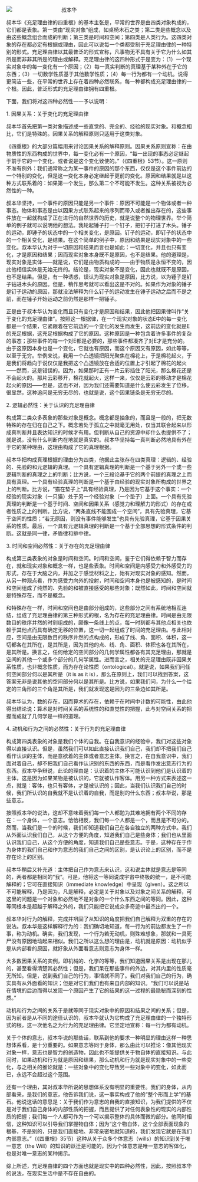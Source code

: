 ![](http://mmbiz.qpic.cn/mmbiz_jpg/l26na1AR7xEawudkOZysHY11dCMLDntxd00Z21YulGvMXueWV5P9Al49BbR1iaYicOtvARgOeI6etN3OCl9OaNAw/0?wx_fmt=jpeg)
                                  叔本华                          

叔本华《充足理由律的四重根》的基本主张是，平常的世界是由四类对象构成的，它们都是表象。第一类由“现实对象”组成，如桌椅木石之类；第二类是些概念以及由这些概念组合而成的判断；第三类是时间和空间；第四类是人类行为。这四类对象的存在都必定有根据或理由，因此可以说每一个类都受制于充足理由律的一种特别的形式。充足理由律以其最普泛的形式宣称，凡事物无不具有关于它为什么如其所是而非非其所是的理由或解释。充足理由律的这四种形式于是变为：（1）一个现实对象中的每一变化有一个原因；（2）每一真实判断的真理基于某种外在于它的东西；（3）一切数学性质基于其他数学性质；（4）每一行为都有一个动机。说得更简洁一些，在平常的世界上存在着四种必然联系，每一种都构成充足理由律的一个根。因此，普泛形式的充足理由律拥有四重根。

下面，我们将对这四种必然性一一予以说明：

1\. 因果关系：关于变化的充足理由律

叔本华首先把第一类对象描述成一些直觉的、完全的、经验的现实对象。和概念相比，它们是特殊的。因果关系的解释原则只适用于这类对象。

  
《四重根》的大部分篇幅用来讨论因果关系的解释原则。因果关系原则宣称：在由物质性的东西构成的世界中，每一变化必有一个原因，“每一出现的事态必定继起于前于它的一个变化，或者说是这个变化致使的。”（《四重根》53节）。这一原则不准有例外：我们通常称之为某一事件的原因的那个东西，仅仅是这个事件前边的一个特别的变化，但是这一变化本身必定继起于更前的变化。原因和结果就是以这种方式联系着的：如果第一个发生，那么第二个不可能不发生。这种关系被视为必然性的一种。

  
叔本华坚持，一个事件的原因只能是另一个事件：原因不可能是一个物体或者一种事态。物体和事态是由以因果方式联系起来的序列而带入或者推出存在的，这些事件放在一起就构成了正在进行的自然世界的历史，就是说整个的物理世界。举个简单的例子就可以说明他的想法。我轮起锤子打一个钉子，把钉子打进了木头。锤子的运动，即锤子的状态中的一个相关变化，是原因。钉子的运动，即钉子的状态中的一个相关变化，是结果。在这个简单的例子中，原因和结果是现实对象中的一些变化。叔本华认为对于一切原因和结果而言也是如此：一切变化，并且也只有变化，才是原因和结果；因而现实对象本身既不是原因，也不是结果。他的道理是，现实对象是实体——就是说，它们是由物质构成的——由于物质是永恒不变的，因此他相信实体是无始无终的。结论是，现实对象不是变化，因此也就既不是原因，也不是结果。但是，有一种诱惑，误认为现实对象是原因，比方说，以为锤子是钉子钻进木头的原因。但是，稍作思考就可以看出这是不对的。如果作为对象的锤子是钉子运动的原因，那就没法解释为什么钉子的运动发生在锤子运动之后而不是之前，而在锤子开始运动之前仍然是那样一把锤子。

正是由于叔本华认为变化而且只有变化才是原因和结果，因此他把因果律叫作“关于变化的充足理由律”。按照这一根据律，在一个现实对象的状态E中的每一变化都是一个结果，它紧跟着在它前边的一个变化的发生而发生，这前边的变化就是E的充足根据，这充足根据构成了它的原因。这种原因是一种包含着许多事件的复杂的事态；那些事件的每一个对E都是必要的，那些事件都凑齐了对E才是充分的。由于这原因本身也是一个变化，它就也有原因，而这个原因又有原因，如此等等，以至于无穷。举例来说，我用一个凸透镜把阳光聚焦在棉花上，于是棉花起火，于是我们将趋向于说仅仅是我把这个凸透镜放在合适的位置上才引起了棉花的起火——然而，这是错误的。因为，如果那时正有一片云彩挡住了阳光，那么棉花还是不会起火的。那片云彩移开，棉花就起火，这样一来，仅仅是云彩的移动才是棉花起火的原因——但是，这也不对，因为我们还需要知道是什么使云彩发生了位移。很显然，这种追问是无穷无尽的，也就是说，这个因果链条是无穷无尽的。

2\. 逻辑必然性：关于认识的充足理由律

构成第二类众多表象的那些对象是概念。概念都是抽象的，而且是一般的，把无数特殊的存在归在自己之下。概念若处于孤立之中就毫无用处，仅当其联合起来以形成真判断并且表达知识的时候才有用。但判断从自己的资源中却什么也提供不了；就是说，没有什么判断内在地就是真实的。叔本华坚持每一真判断必然地具有外在于它的某种理由，这理由构成了它的真理根据。

叔本华把构成真理根据的理由分为四类，他据此主张存在四类真理：逻辑的、经验的、先验的和元逻辑的真理。一个具有逻辑真理的判断是一个基于另外一个或一些逻辑判断的真理之上的判断；比方说，一个三段论基于它的两个前提的真理之上而具有真理。一个具有经验真理的判断是一个基于由经验的现实对象所构成的世界之上的判断。比方说，“猫在垫子上”具有经验真理，乃是因为它基于这个事实：一个经验的现实对象（一只猫）处于另一个经验对象（一个垫子）上面。一个具有先验真理的判断是一个基于时间、空间和因果关系（感觉力和理解力的形式）的存在或者性质之上的判断。比方说，“两条直线不能围成一个空间”，具有先验真理，它基于空间的性质；“若无原因，则没有事件能够发生”也具有先验真理，它基于因果关系的性质。最后，一个具有元逻辑真理的判断是一个基于全部思想的形式条件的判断。这就是同一律，矛盾律和排中律。

3\. 时间和空间必然性：关于存在的充足理由律

构成第三类表象的对象是时间和空间。时间和空间，鉴于它们得依赖于智力而存在，就和现实对象和概念一样，也是些表象。时间和空间是内感受力和外感受力的形式，存在于大脑之内，并加之于感觉材料之上，始有对现实对象的感知。然而，从另一种观点看，作为感受力向外的投射，时间和空间本身也是被感知的，是时间和空间组成了纯然的、先验的和被直接感受的那些对象；既然如此，时间和空间就是特殊存在，而不是概念。

  
和特殊存在一样，时间和空间也是由部分组成的，这些部分之间有系统地相互连结，组成了充足理由律的第三种形式的根，名为存在的充足理由律。时间是由无限数目的秩序井然的时刻组成的，颇像一条线上的点，每一时刻都与其他点相关也依赖于其他点而具有确定无移的位置，这一切一起组成了时间的充足理由。与此相对应，空间是由无限数目的秩序井然的点构成的，形成了线、角、面积、体积，这一切都各在其所在，是其所是，因为其他的点、线、角、面积、体积也各在其所在，是其所是。换言之，任何给定的空间部分的几何学属性都各有其充足理由，那就是空间的其他一个或多个部分的几何学属性。进而言之，相关的充足理由既非因果关系性质，也非概念性质，而为存在论性质（ontological）。就是说，如果我们问任何空间部分何以是其所是（it is as it is），那么在原则上，我们可以找到答案，这答案无非是说其他的空间部分何以是其所是。比方说，如果我们问，为什么一个给定的三角形的三个角是其所是，我们就发现这是因为的三条边如其所是。

叔本华认为，数的存在，因而算术的存在，依赖于在时间中计数的可能性，由此他得出结论说：算术是对时间关系的系统性的和直觉性的把握，此与对空间关系的把握而成就了几何学是一样的道理。

4\. 动机和行为之间的必然性：关于行为的充足理由律

构成第四类表象的对象是我们个体的自我。在自我意识的经验中，我们对这些对象得以直接认识。但是，虽然我们可以如此直接认识我们自己，我们却不把我们自己看作认识的主体，而是意欲着的主体或者意志主体。换言之，在自我意识中，我们面对着自己，却不把我们自己看作认识别的东西的东西，而是看作发出意志行为的东西。叔本华争辩说，此论的理由是：认识着的主体不可能认识到他们是认识着的主体，这是因为如果某物是被认识的，它就被认作客体。用另一种方式来表述这一点，就是：客体，也只有客体，才是被认识的；因此，当我们认识我们自己的时候，我们所认识的自我就不是认识着的自我，而是别的什么东西；叔本华说，那是些意志。

  
按照叔本华的说法，这却不意味着我们每一个人都勉为其难地拥有两个不同的存在：一个身体，一个意志。恰恰相反，我们每一个人都是一个，而且是不可分的。然而，当我们是一个的时候，我们却知道我们自己在各自独立的两种方式中。我们从外面认识我们自己，从这个方便的角度，知道我们自己是些身体；我们也从里面认识我们自己，从这个方便的角度，知道我们自己是些意志。于是，这种存在于作为身体的我们自己和作为意志的我们自己之间的区别，是认识论上的区别，而不是存在论上的区别。

  
叔本华稍后又补充道：主体把自己作为意志来认识，这和说主体就是意志是等同的，两者都是相同的“我”。可是，他将这一等同说成宇宙中终极的统一，是不可能解释的；它可在直接知识（immediate knowledge）中呈现（given）。这之所以不可能解释，乃是因为，凡是解释，必定是关于对象以及对象之间关系的解释，可这里的问题是一个对象和必然地不是对象的一个什么东西之间的等同。因此，这种等同根本是超越于解释之外的，我们只能把它说成众多奇迹中最杰出的一个。

  
叔本华对行为的解释，完成并巩固了从知识的角度把我们自己解释为双重的存在的说法。叔本华是这样解释行为的：我们确切地知道，每一行为的前边都发生了一件事，称为动机。确实，我们发现，一个行为若无动机，则殊难想象，那就和一具死尸没有原因地动起来相似。我们之所以这么想的理由是，动机就是原因：动机似乎是从内部看的原因，就好象从外面看意志则意志为身体一样。

  
大多数因果关系的实例，即机械的、化学的等等，我们知道因果关系是出现在那儿的，甚至看得清楚其必然性；但是，我们呆在那些事件的外边，对其内里的性质毫无所知。但是，说到我们自己的行为，事情就不同了。我们对我们自己的行为，确实具有从外面看的知识；但是对它们我们也有来自内部的知识。“我们可以说是站在情境的后边而得以发现一个原因产生了它的结果的这一过程的最隐秘而深刻的性质。”

  
动机和行为之间的关系于是就等同于现实对象中的原因和结果之间的关系；但是，因为前者是从不同的途径认识的，叔本华就认为它构成了充足理由律的一个独特形式的根，这一次他名之为行为的充足理由律。它坚定地宣称：每一行为都有动机。

  
关于个体的意志，叔本华说的那些话，联系到他的要求一种明显的理由这样一种思想体系看，是十分重要的。如果意志等同于身体，那么由此可以推论：像其他现实对象一样，意志也是智力的创造物，因此也不能提供关于物自体的直接知识。与此同时，如果动机和行为就是原因和结果，那么动机和行为就是现实对象中的一些变化，与之相关的推论就是：一些对象中的变化导致另一些对象中的变化，如此而已，永远不会超过这个范围。

还有一个理由，其对叔本华所说的思想体系没有明显的重要性。我们的身体，从内部看来，是我们的意志，他告诉我们说，这一事实构成了他的“整个形而上学”的基石。他说这话的意思是：关于我们作为意志的自我的直接知识，为我们提供的不仅是对于我们自己身体的内部性质的把握，而且提供了对任何表象性的现实的内部性质的把握；我们每一个人都可作为一个可以揭示整体的具体而微的部分。他同时相信，这种知识可以引导我们掌握物自体；因为“这个物自体，这个全部表面现象的根基，不是别的，只是我们直接地、非常亲密地就知道的，我们发现它就是在我们内部意志。”（《四重根》35节）这种从关于众多个体意志（wills）的知识到关于唯一意志（the Will）的知识的跃迁是可能的，因为个体意志是唯一意志的客体化，也是对唯一意志的某种揭示。

综上所述，充足理由律的四个方面也就是现实中的四种必然性，因此，按照叔本华的说法，在现实生活中是不存在自由的。